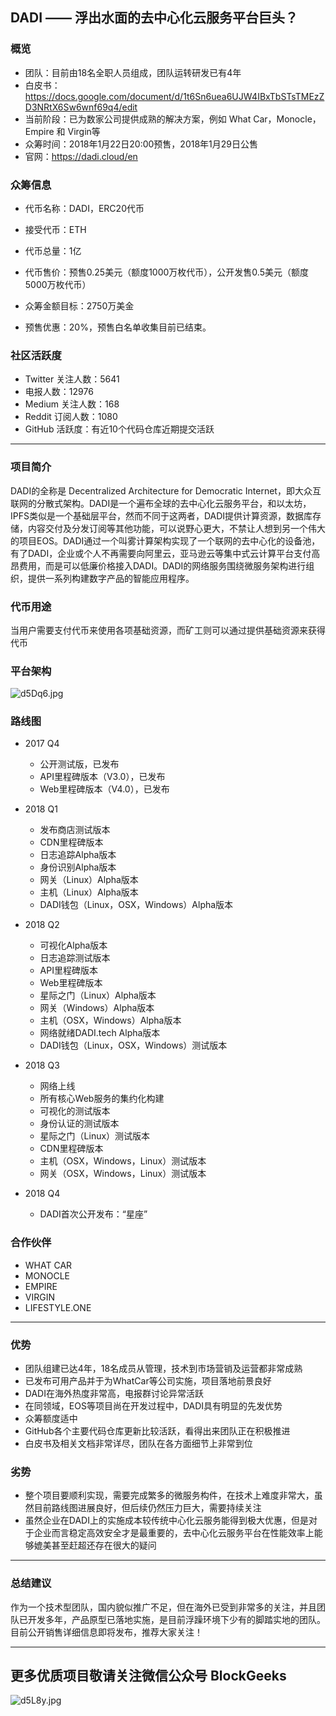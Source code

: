 ## DADI —— 浮出水面的去中心化云服务平台巨头？

### 概览

- 团队：目前由18名全职人员组成，团队运转研发已有4年
- 白皮书：https://docs.google.com/document/d/1t6Sn6uea6UJW4IBxTbSTsTMEzZD3NRtX6Sw6wnf69q4/edit
- 当前阶段：已为数家公司提供成熟的解决方案，例如 What Car，Monocle，Empire 和 Virgin等
- 众筹时间：2018年1月22日20:00预售，2018年1月29日公售
- 官网：https://dadi.cloud/en

### 众筹信息

- 代币名称：DADI，ERC20代币


- 接受代币：ETH
- 代币总量：1亿
- 代币售价：预售0.25美元（额度1000万枚代币），公开发售0.5美元（额度5000万枚代币）
- 众筹金额目标：2750万美金
- 预售优惠：20%，预售白名单收集目前已结束。

### 社区活跃度

- Twitter 关注人数：5641
- 电报人数：12976
- Medium 关注人数：168
- Reddit 订阅人数：1080
- GitHub 活跃度：有近10个代码仓库近期提交活跃

------

### 项目简介

DADI的全称是 Decentralized Architecture for Democratic Internet，即大众互联网的分散式架构。DADI是一个遍布全球的去中心化云服务平台，和以太坊，IPFS类似是一个基础层平台，然而不同于这两者，DADI提供计算资源，数据库存储，内容交付及分发订阅等其他功能，可以说野心更大，不禁让人想到另一个伟大的项目EOS。DADI通过一个叫雾计算架构实现了一个联网的去中心化的设备池，有了DADI，企业或个人不再需要向阿里云，亚马逊云等集中式云计算平台支付高昂费用，而是可以低廉价格接入DADI。DADI的网络服务围绕微服务架构进行组织，提供一系列构建数字产品的智能应用程序。

### 代币用途

当用户需要支付代币来使用各项基础资源，而矿工则可以通过提供基础资源来获得代币

### 平台架构

![d5Dq6.jpg](https://s1.ax2x.com/2018/01/05/d5Dq6.jpg)



### 路线图

- 2017 Q4
  - 公开测试版，已发布
  - API里程碑版本（V3.0），已发布
  - Web里程碑版本（V4.0），已发布


- 2018 Q1
  - 发布商店测试版本
  - CDN里程碑版本
  - 日志追踪Alpha版本
  - 身份识别Alpha版本
  - 网关（Linux）Alpha版本
  - 主机（Linux）Alpha版本
  - DADI钱包（Linux，OSX，Windows）Alpha版本
- 2018 Q2
  - 可视化Alpha版本
  - 日志追踪测试版本
  - API里程碑版本
  - Web里程碑版本
  - 星际之门（Linux）Alpha版本
  - 网关（Windows）Alpha版本
  - 主机（OSX，Windows）Alpha版本
  - 网络就绪DADI.tech Alpha版本
  - DADI钱包（Linux，OSX，Windows）测试版本
- 2018 Q3
  - 网络上线
  - 所有核心Web服务的集约化构建
  - 可视化的测试版本
  - 身份认证的测试版本
  - 星际之门（Linux）测试版本
  - CDN里程碑版本
  - 主机（OSX，Windows，Linux）测试版本
  - 网关（OSX，Windows，Linux）测试版本
- 2018 Q4
  - DADI首次公开发布：“星座”



### 合作伙伴

- WHAT CAR
- MONOCLE
- EMPIRE
- VIRGIN
- LIFESTYLE.ONE

------

### 优势

- 团队组建已达4年，18名成员从管理，技术到市场营销及运营都非常成熟
- 已发布可用产品并于为WhatCar等公司实施，项目落地前景良好
- DADI在海外热度非常高，电报群讨论异常活跃
- 在同领域，EOS等项目尚在开发过程中，DADI具有明显的先发优势
- 众筹额度适中
- GitHub各个主要代码仓库更新比较活跃，看得出来团队正在积极推进
- 白皮书及相关文档非常详尽，团队在各方面细节上非常到位

### 劣势

- 整个项目要顺利实现，需要完成繁多的微服务构件，在技术上难度非常大，虽然目前路线图进展良好，但后续仍然压力巨大，需要持续关注
- 虽然企业在DADI上的实施成本较传统中心化云服务能得到极大优惠，但是对于企业而言稳定高效安全才是最重要的，去中心化云服务平台在性能效率上能够媲美甚至赶超还存在很大的疑问

------

### 总结建议

作为一个技术型团队，国内貌似推广不足，但在海外已受到非常多的关注，并且团队已开发多年，产品原型已落地实施，是目前浮躁环境下少有的脚踏实地的团队。目前公开销售详细信息即将发布，推荐大家关注！



------

## 更多优质项目敬请关注微信公众号 BlockGeeks

![d5L8y.jpg](https://s1.ax2x.com/2018/01/05/d5L8y.jpg)



